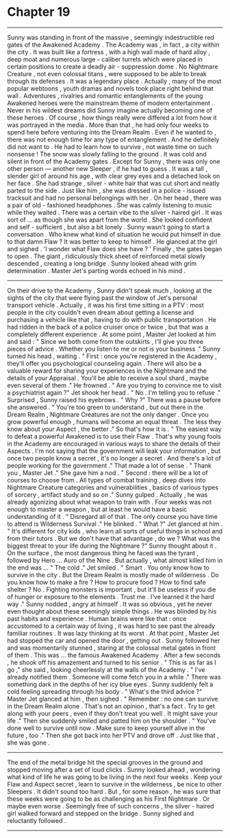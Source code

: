 
# Chapter 19


---

Sunny was standing in front of the massive , seemingly indestructible red gates of the Awakened Academy . The Academy was , in fact , a city within the city . It was built like a fortress , with a high wall made of hard alloy , deep moat and numerous large - caliber turrets which were placed in certain positions to create a deadly air - suppression dome . No Nightmare Creature , not even colossal titans , were supposed to be able to break through its defenses .
It was a legendary place . Actually , many of the most popular webtoons , youth dramas and novels took place right behind that wall . Adventures , rivalries and romantic entanglements of the young Awakened heroes were the mainstream theme of modern entertainment . Never in his wildest dreams did Sunny imagine actually becoming one of these heroes .
Of course , how things really were differed a lot from how it was portrayed in the media . More than that , he had only four weeks to spend here before venturing into the Dream Realm . Even if he wanted to , there was not enough time for any type of entanglement . And he definitely did not want to .
He had to learn how to survive , not waste time on such nonsense !
The snow was slowly falling to the ground . It was cold and silent in front of the Academy gates . Except for Sunny , there was only one other person — another new Sleeper , if he had to guess .
It was a tall , slender girl of around his age , with clear grey eyes and a detached look on her face . She had strange , silver - white hair that was cut short and neatly parted to the side . Just like him , she was dressed in a police - issued tracksuit and had no personal belongings with her . On her head , there was a pair of old - fashioned headphones . She was calmly listening to music while they waited .
There was a certain vibe to the silver - haired girl . It was sort of … as though she was apart from the world . She looked confident and self - sufficient , but also a bit lonely .
Sunny wasn't going to start a conversation . Who knew what kind of situation he would put himself in due to that damn Flaw ? It was better to keep to himself .
He glanced at the girl and sighed .
'I wonder what Flaw does she have ? '
Finally , the gates began to open . The giant , ridiculously thick sheet of reinforced metal slowly descended , creating a long bridge . Sunny looked ahead with grim determination .
Master Jet's parting words echoed in his mind .
***
On their drive to the Academy , Sunny didn't speak much , looking at the sights of the city that were flying past the window of Jet's personal transport vehicle . Actually , it was his first time sitting in a PTV : most people in the city couldn't even dream about getting a license and purchasing a vehicle like that , having to do with public transportation .
He had ridden in the back of a police cruiser once or twice , but that was a completely different experience .
At some point , Master Jet looked at him and said :
" Since we both come from the outskirts , I'll give you three pieces of advice . Whether you listen to me or not is your business ."
Sunny turned his head , waiting .
" First : once you're registered in the Academy , they'll offer you psychological counseling again . There will also be a valuable reward for sharing your experiences in the Nightmare and the details of your Appraisal . You'll be able to receive a soul shard , maybe even several of them ."
He frowned .
" Are you trying to convince me to visit a psychiatrist again ?"
Jet shook her head .
" No . I'm telling you to refuse ."
Surprised , Sunny raised his eyebrows .
" Why ?"
There was a pause before she answered .
" You're too green to understand , but out there in the Dream Realm , Nightmare Creatures are not the only danger . Once you grow powerful enough , humans will become an equal threat . The less they know about your Aspect , the better ."
So that's how it is .
" The easiest way to defeat a powerful Awakened is to use their Flaw . That's why young fools in the Academy are encouraged in various ways to share the details of their Aspects . I'm not saying that the government will leak your information , but once two people know a secret , it's no longer a secret . And there's a lot of people working for the government ."
That made a lot of sense .
" Thank you , Master Jet ."
She gave him a nod .
" Second : there will be a lot of courses to choose from . All types of combat training , deep dives into Nightmare Creature categories and vulnerabilities , basics of various types of sorcery , artifact study and so on ."
Sunny gulped . Actually , he was already agonizing about what weapon to train with . Four weeks was not enough to master a weapon , but at least he would have a basic understanding of it .
" Disregard all of that . The only course you have time to attend is Wilderness Survival ."
He blinked .
" What ?"
Jet glanced at him .
" It's different for city kids , who learn all sorts of useful things in school and from their tutors . But we don't have that advantage , do we ? What was the biggest threat to your life during the Nightmare ?"
Sunny thought about it . On the surface , the most dangerous thing he faced was the tyrant , followed by Hero … Auro of the Nine . But actually , what almost killed him in the end was …
" The cold ."
Jet smiled .
" Smart . You only know how to survive in the city . But the Dream Realm is mostly made of wilderness . Do you know how to make a fire ? How to procure food ? How to find safe shelter ? No . Fighting monsters is important , but it'll be useless if you die of hunger or exposure to the elements . Trust me . I've learned it the hard way ."
Sunny nodded , angry at himself . It was so obvious , yet he never even thought about these seemingly simple things . He was blinded by his past habits and experience .
Human brains were like that : once accustomed to a certain way of living , it was hard to see past the already familiar routines . It was lazy thinking at its worst .
At that point , Master Jet had stopped the car and opened the door , getting out . Sunny followed her and was momentarily stunned , staring at the colossal metal gates in front of them .
This was … the famous Awakened Academy .
After a few seconds , he shook off his amazement and turned to his senior .
" This is as far as I go ," she said , looking cheerlessly at the walls of the Academy . " I've already notified them . Someone will come fetch you in a while ."
There was something dark in the depths of her icy blue eyes . Sunny suddenly felt a cold feeling spreading through his body .
" What's the third advice ?"
Master Jet glanced at him , then sighed .
" Remember : no one can survive in the Dream Realm alone . That's not an opinion , that's a fact . Try to get along with your peers , even if they don't treat you well . It might save your life ."
Then she suddenly smiled and patted him on the shoulder .
" You've done well to survive until now . Make sure to keep yourself alive in the future , too ."
Then she got back into her PTV and drove off . Just like that , she was gone .
***
The end of the metal bridge hit the special grooves in the ground and stopped moving after a set of loud clicks . Sunny looked ahead , wondering what kind of life he was going to be living in the next four weeks .
Keep your Flaw and Aspect secret , learn to survive in the wilderness , be nice to other Sleepers . It didn't sound too hard .
But , for some reason , he was sure that these weeks were going to be as challenging as his First Nightmare . Or maybe even worse .
Seemingly free of such concerns , the silver - haired girl walked forward and stepped on the bridge .
Sunny sighed and reluctantly followed .

---

